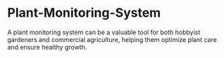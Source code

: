 # Plant-Monitoring-System
A plant monitoring system can be a valuable tool for both hobbyist gardeners and commercial agriculture, helping them optimize plant care and ensure healthy growth. 
